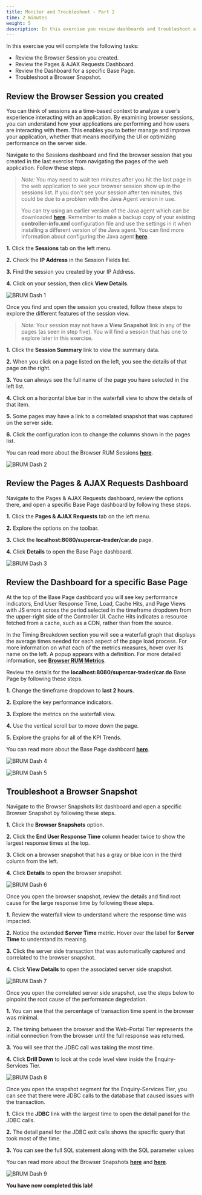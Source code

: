 ```yaml
---
title: Monitor and Troubleshoot - Part 2
time: 2 minutes
weight: 5
description: In this exercise you review dashboards and troubleshoot a Browser Snapshot.
---
```


In this exercise you will complete the following tasks:

*   Review the Browser Session you created.
*   Review the Pages & AJAX Requests Dashboard.
*   Review the Dashboard for a specific Base Page.
*   Troubleshoot a Browser Snapshot.

## Review the Browser Session you created

You can think of sessions as a time-based context to analyze a user’s experience interacting with an application. By examining browser sessions, you can understand how your applications are performing and how users are interacting with them. This enables you to better manage and improve your application, whether that means modifying the UI or optimizing performance on the server side.

Navigate to the Sessions dashboard and find the browser session that you created in the last exercise from navigating the pages of the web application. Follow these steps.

> _Note:_ You may need to wait ten minutes after you hit the last page in the web application to see your browser session show up in the sessions list. If you don’t see your session after ten minutes, this could be due to a problem with the Java Agent version in use.
> 
> You can try using an earlier version of the Java agent which can be downloaded [**here**](https://accounts.appdynamics.com/downloads). Remember to make a backup copy of your existing **controller-info.xml** configuration file and use the settings in it when installing a different version of the Java agent. You can find more information about configuring the Java agent [**here**](https://help.splunk.com/en/appdynamics-saas/application-performance-monitoring/25.7.0/install-app-server-agents/java-agent/install-the-java-agent/configure-the-java-agent).

**1.** Click the **Sessions** tab on the left menu.

**2.** Check the **IP Address** in the Session Fields list.

**3.** Find the session you created by your IP Address.

**4.** Click on your session, then click **View Details**.

![BRUM Dash 1](images/06-brum-dashboard-01.png)

Once you find and open the session you created, follow these steps to explore the different features of the session view.

> _Note:_ Your session may not have a **View Snapshot** link in any of the pages (as seen in step five). You will find a session that has one to explore later in this exercise.

**1.** Click the **Session Summary** link to view the summary data.

**2.** When you click on a page listed on the left, you see the details of that page on the right.

**3.** You can always see the full name of the page you have selected in the left list.

**4.** Click on a horizontal blue bar in the waterfall view to show the details of that item.

**5.** Some pages may have a link to a correlated snapshot that was captured on the server side.

**6.** Click the configuration icon to change the columns shown in the pages list.

You can read more about the Browser RUM Sessions [**here**](https://help.splunk.com/en/appdynamics-saas/end-user-monitoring/25.7.0/end-user-monitoring/browser-monitoring/browser-real-user-monitoring/overview-of-the-controller-ui-for-browser-rum/browser-rum-sessions).

![BRUM Dash 2](images/06-brum-dashboard-02.png)

## Review the Pages & AJAX Requests Dashboard

Navigate to the Pages & AJAX Requests dashboard, review the options there, and open a specific Base Page dashboard by following these steps.

**1.** Click the **Pages & AJAX Requests** tab on the left menu.

**2.** Explore the options on the toolbar.

**3.** Click the **localhost:8080/supercar-trader/car.do** page.

**4.** Click **Details** to open the Base Page dashboard.

![BRUM Dash 3](images/06-brum-dashboard-03.png)

## Review the Dashboard for a specific Base Page

At the top of the Base Page dashboard you will see key performance indicators, End User Response Time, Load, Cache Hits, and Page Views with JS errors across the period selected in the timeframe dropdown from the upper-right side of the Controller UI. Cache Hits indicates a resource fetched from a cache, such as a CDN, rather than from the source.

In the Timing Breakdown section you will see a waterfall graph that displays the average times needed for each aspect of the page load process. For more information on what each of the metrics measures, hover over its name on the left. A popup appears with a definition. For more detailed information, see [**Browser RUM Metrics**](https://help.splunk.com/en/appdynamics-saas/end-user-monitoring/25.7.0/end-user-monitoring/browser-monitoring/browser-real-user-monitoring/browser-rum-metrics).

Review the details for the **localhost:8080/supercar-trader/car.do** Base Page by following these steps.

**1.** Change the timeframe dropdown to **last 2 hours**.

**2.** Explore the key performance indicators.

**3.** Explore the metrics on the waterfall view.

**4.** Use the vertical scroll bar to move down the page.

**5.** Explore the graphs for all of the KPI Trends.

You can read more about the Base Page dashboard [**here**](https://help.splunk.com/en/appdynamics-saas/end-user-monitoring/25.7.0/end-user-monitoring/browser-monitoring/browser-real-user-monitoring/overview-of-the-controller-ui-for-browser-rum/pages-and-ajax-requests/page-ajax-and-iframe-dashboards/page-and-iframe-dashboards).

![BRUM Dash 4](images/06-brum-dashboard-04.png)

![BRUM Dash 5](images/06-brum-dashboard-05.png)

## Troubleshoot a Browser Snapshot

Navigate to the Browser Snapshots list dashboard and open a specific Browser Snapshot by following these steps.

**1.** Click the **Browser Snapshots** option.

**2.** Click the **End User Response Time** column header twice to show the largest response times at the top.

**3.** Click on a browser snapshot that has a gray or blue icon in the third column from the left.

**4.** Click **Details** to open the browser snapshot.

![BRUM Dash 6](images/06-brum-dashboard-06.png)

Once you open the browser snapshot, review the details and find root cause for the large response time by following these steps.

**1.** Review the waterfall view to understand where the response time was impacted.

**2.** Notice the extended **Server Time** metric. Hover over the label for **Server Time** to understand its meaning.

**3.** Click the server side transaction that was automatically captured and correlated to the browser snapshot.

**4.** Click **View Details** to open the associated server side snapshot.

![BRUM Dash 7](images/06-brum-dashboard-07.png)

Once you open the correlated server side snapshot, use the steps below to pinpoint the root cause of the performance degredation.

**1.** You can see that the percentage of transaction time spent in the browser was minimal.

**2.** The timing between the browser and the Web-Portal Tier represents the initial connection from the browser until the full response was returned.

**3.** You will see that the JDBC call was taking the most time.

**4.** Click **Drill Down** to look at the code level view inside the Enquiry-Services Tier.

![BRUM Dash 8](images/06-brum-dashboard-08.png)

Once you open the snapshot segment for the Enquiry-Services Tier, you can see that there were JDBC calls to the database that caused issues with the transaction.

**1.** Click the **JDBC** link with the largest time to open the detail panel for the JDBC calls.

**2.** The detail panel for the JDBC exit calls shows the specific query that took most of the time.

**3.** You can see the full SQL statement along with the SQL parameter values

You can read more about the Browser Snapshots [**here**](https://help.splunk.com/en/appdynamics-saas/end-user-monitoring/25.7.0/end-user-monitoring/browser-monitoring/browser-app-dashboard/browser-snapshots_1) and [**here**](https://help.splunk.com/en/appdynamics-saas/end-user-monitoring/25.7.0/end-user-monitoring/browser-monitoring/browser-app-dashboard/browser-snapshots_1/page-snapshots).

![BRUM Dash 9](images/06-brum-dashboard-09.png)

**You have now completed this lab!**
